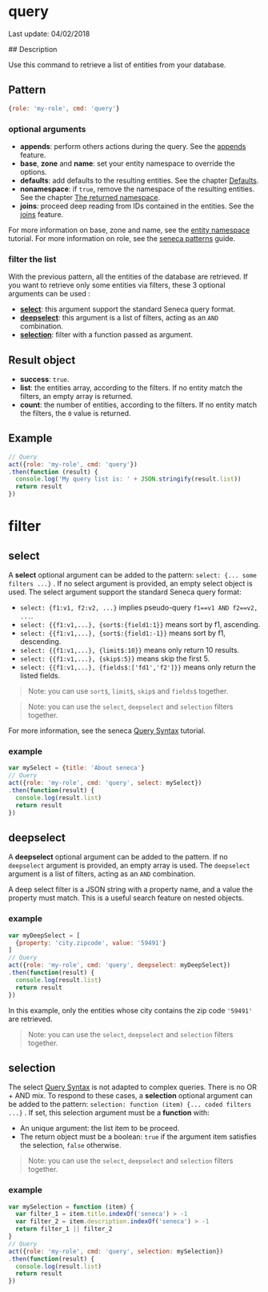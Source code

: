 # query

Last update: 04/02/2018

## Description

Use this command to retrieve a list of entities from your database. 

## Pattern

```js
{role: 'my-role', cmd: 'query'}
```

### optional arguments

* **appends**: perform others actions during the query. See the [appends][] feature.
* **base**, **zone** and **name**: set your entity namespace to override the options.
* **defaults**: add defaults to the resulting entities. See the chapter [Defaults][].
* **nonamespace**: if `true`, remove the namespace of the resulting entities. See the chapter [The returned namespace][].
* **joins**: proceed deep reading from IDs contained in the entities. See the [joins][] feature.

For more information on base, zone and name, see the [entity namespace][] tutorial.
For more information on role, see the [seneca patterns][] guide.

### filter the list

With the previous pattern, all the entities of the database are retrieved. If you want to retrieve only some entities via filters, these 3 optional arguments can be used :

* **[select](#select)**: this argument support the standard Seneca query format.
* **[deepselect](#deepselect)**: this argument is a list of filters, acting as an `AND` combination.
* **[selection](#selection)**: filter with a function passed as argument.

## Result object

- **success**: `true`.
- **list**: the entities array, according to the filters. If no entity match the filters, an empty array is returned.
- **count**: the number of entities, according to the filters. If no entity match the filters, the `0` value is returned.

## Example

```js
// Query
act({role: 'my-role', cmd: 'query'})
.then(function (result) {
  console.log('My query list is: ' + JSON.stringify(result.list))
  return result
})
```

# filter

## select

A **select** optional argument can be added to the pattern: `select: {... some filters ...}` . If no select argument is provided, an empty select object is used. The select argument support the standard Seneca query format:

- `select: {f1:v1, f2:v2, ...}` implies pseudo-query `f1==v1 AND f2==v2, ...`.
- `select: {{f1:v1,...}, {sort$:{field1:1}}` means sort by f1, ascending.
- `select: {{f1:v1,...}, {sort$:{field1:-1}}` means sort by f1, descending.
- `select: {{f1:v1,...}, {limit$:10}}` means only return 10 results.
- `select: {{f1:v1,...}, {skip$:5}}` means skip the first 5.
- `select: {{f1:v1,...}, {fields$:['fd1','f2']}}` means only return the listed fields.

> Note: you can use `sort$`, `limit$`, `skip$` and `fields$` together.

> Note: you can use the `select`, `deepselect` and `selection` filters together.

For more information, see the seneca [Query Syntax][] tutorial.

### example

```js
var mySelect = {title: 'About seneca'}
// Query
act({role: 'my-role', cmd: 'query', select: mySelect})
.then(function(result) {
  console.log(result.list)
  return result
})
```

## deepselect

A **deepselect** optional argument can be added to the pattern. If no `deepselect` argument is provided, an empty array is used. The `deepselect` argument is a list of filters, acting as an `AND` combination.

A deep select filter is a JSON string with a property name, and a value the property must match. This is a useful search feature on nested objects.

### example

```js
var myDeepSelect = [
  {property: 'city.zipcode', value: '59491'}
]
// Query
act({role: 'my-role', cmd: 'query', deepselect: myDeepSelect})
.then(function(result) {
  console.log(result.list)
  return result
})
```

In this example, only the entities whose city contains the zip code `'59491'` are retrieved.

> Note: you can use the `select`, `deepselect` and `selection` filters together.

## selection

The select [Query Syntax][] is not adapted to complex queries. There is no OR + AND mix. To respond to these cases, a **selection** optional argument can be added to the pattern: `selection: function (item) {... coded filters ...}` . If set, this selection argument must be a **function** with:

- An unique argument: the list item to be proceed.
- The return object must be a boolean: `true` if the argument item satisfies the selection, `false` otherwise.

> Note: you can use the `select`, `deepselect` and `selection` filters together.

### example

```js
var mySelection = function (item) {
  var filter_1 = item.title.indexOf('seneca') > -1
  var filter_2 = item.description.indexOf('seneca') > -1
  return filter_1 || filter_2
}
// Query
act({role: 'my-role', cmd: 'query', selection: mySelection})
.then(function(result) {
  console.log(result.list)
  return result
})
```

[The returned namespace]: https://github.com/jack-y/seneca-entity-crud/blob/master/README.md#the-returned-namespace
[Defaults]: https://github.com/jack-y/seneca-entity-crud/blob/master/README.md#defaults
[appends]: https://github.com/jack-y/seneca-entity-crud/tree/master/docs/appends.md
[joins]: https://github.com/jack-y/seneca-entity-crud/tree/master/docs/joins.md
[entity namespace]: http://senecajs.org/docs/tutorials/understanding-data-entities.html#zone-base-and-name-the-entity-namespace
[seneca patterns]: http://senecajs.org/getting-started/#patterns
[Query syntax]: http://senecajs.org/docs/tutorials/understanding-query-syntax.html